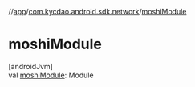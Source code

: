 //[app](../../index.md)/[com.kycdao.android.sdk.network](index.md)/[moshiModule](moshi-module.md)

# moshiModule

[androidJvm]\
val [moshiModule](moshi-module.md): Module
